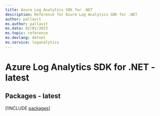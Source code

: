 ```yaml
---
title: Azure Log Analytics SDK for .NET
description: Reference for Azure Log Analytics SDK for .NET
author: pallavit
ms.author: pallavit
ms.data: 02/01/2023
ms.topic: reference
ms.devlang: dotnet
ms.service: loganalytics
---
```

# Azure Log Analytics SDK for .NET - latest
## Packages - latest
[!INCLUDE [packages](log-analytics-index.md)]